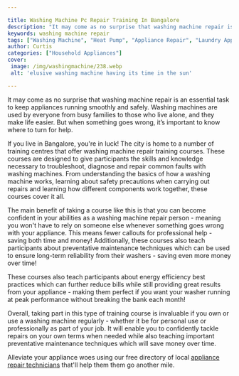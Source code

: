 ```yaml
---

title: Washing Machine Pc Repair Training In Bangalore
description: "It may come as no surprise that washing machine repair is an essential task to keep appliances running smoothly and safely. Washin...check it out to learn"
keywords: washing machine repair
tags: ["Washing Machine", "Heat Pump", "Appliance Repair", "Laundry Appliances", "Clean Appliance"]
author: Curtis
categories: ["Household Appliances"]
cover: 
 image: /img/washingmachine/238.webp
 alt: 'elusive washing machine having its time in the sun'

---
```


It may come as no surprise that washing machine repair is an essential task to keep appliances running smoothly and safely. Washing machines are used by everyone from busy families to those who live alone, and they make life easier. But when something goes wrong, it’s important to know where to turn for help.

If you live in Bangalore, you're in luck! The city is home to a number of training centres that offer washing machine repair training courses. These courses are designed to give participants the skills and knowledge necessary to troubleshoot, diagnose and repair common faults with washing machines. From understanding the basics of how a washing machine works, learning about safety precautions when carrying out repairs and learning how different components work together, these courses cover it all.

The main benefit of taking a course like this is that you can become confident in your abilities as a washing machine repair person - meaning you won't have to rely on someone else whenever something goes wrong with your appliance. This means fewer callouts for professional help - saving both time and money! Additionally, these courses also teach participants about preventative maintenance techniques which can be used to ensure long-term reliability from their washers - saving even more money over time! 

These courses also teach participants about energy efficiency best practices which can further reduce bills while still providing great results from your appliance - making them perfect if you want your washer running at peak performance without breaking the bank each month! 
 
Overall, taking part in this type of training course is invaluable if you own or use a washing machine regularly - whether it be for personal use or professionally as part of your job. It will enable you to confidently tackle repairs on your own terms when needed while also teaching important preventative maintenance techniques which will save money over time.

Alleviate your appliance woes using our free directory of local <a href="/pages/appliance-repair-technicians/">appliance repair technicians</a> that'll help them them go another mile.